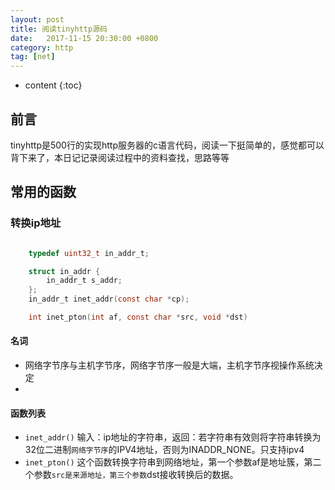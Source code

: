 ```yaml
---
layout: post
title: 阅读tinyhttp源码
date:   2017-11-15 20:30:00 +0800
category: http
tag: [net]
---
```



* content
{:toc}


## 前言

tinyhttp是500行的实现http服务器的c语言代码，阅读一下挺简单的，感觉都可以背下来了，本日记记录阅读过程中的资料查找，思路等等

## 常用的函数

### 转换ip地址

```c

    typedef uint32_t in_addr_t;

    struct in_addr {
        in_addr_t s_addr;
    };
    in_addr_t inet_addr(const char *cp);

    int inet_pton(int af, const char *src, void *dst)

```

#### 名词

- 网络字节序与主机字节序，网络字节序一般是大端，主机字节序视操作系统决定
- 

#### 函数列表

- `inet_addr()` 输入：ip地址的字符串，返回：若字符串有效则将字符串转换为32位二进制`网络字节序`的IPV4地址，否则为INADDR_NONE。只支持ipv4
- `inet_pton()` 这个函数转换字符串到网络地址，第一个参数af是地址簇，第二个参数`src是来源地址，第三个参数`dst接收转换后的数据。

